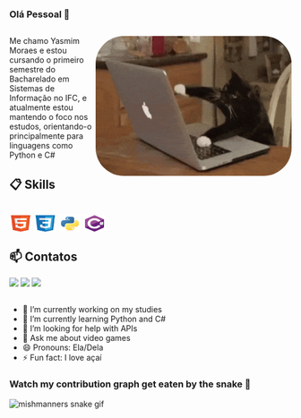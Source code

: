 ### Olá Pessoal 🫡

##

<img align="right" height="250" width="350" style="border-radius:50px;" src="src/assets/to_readme/icegif-4383.gif" width="300"/> 

Me chamo Yasmim Moraes e estou cursando o primeiro semestre do Bacharelado em Sistemas de Informação no IFC, e atualmente estou mantendo o foco nos estudos, orientando-o principalmente para linguagens como Python e C#

## 📋 Skills

<div style="display: inline_block"><br>
  <img align="center" alt="HTML" height="30" width="40" src="https://raw.githubusercontent.com/devicons/devicon/master/icons/html5/html5-original.svg">
  <img align="center" alt="CSS" height="30" width="40" src="https://raw.githubusercontent.com/devicons/devicon/master/icons/css3/css3-original.svg">
  <img align="center" alt="Python" height="30" width="40" src="https://raw.githubusercontent.com/devicons/devicon/master/icons/python/python-original.svg">
  <img align="center" alt="Csharp" height="30" width="40" src="https://raw.githubusercontent.com/devicons/devicon/master/icons/csharp/csharp-original.svg">
  
  ## 📫 Contatos
 
<div> 
  <a href="https://www.instagram.com/yasmims_moraes/" target="_blank"><img src="https://img.shields.io/badge/-Instagram-%23E4405F?style=for-the-badge&logo=instagram&logoColor=white" target="_blank"></a>
  <a href = "mailto:yasmimsantos053@gmail.com"><img src="https://img.shields.io/badge/-Gmail-%23333?style=for-the-badge&logo=gmail&logoColor=white" target="_blank"></a>
  <a href="https://www.linkedin.com/in/yasmim-moraes-24a726269/" target="_blank"><img src="https://img.shields.io/badge/-LinkedIn-%230077B5?style=for-the-badge&logo=linkedin&logoColor=white" target="_blank"></a>   
</div>

##

- 🔭 I’m currently working on my studies
- 🌱 I’m currently learning Python and C#
- 🤔 I’m looking for help with APIs
- 💬 Ask me about video games
- 😄 Pronouns: Ela/Dela
- ⚡ Fun fact: I love açaí

### Watch my contribution graph get eaten by the snake 🐍

<!-- platane/snk works, it just puts it on a new branch -->
![mishmanners snake gif](https://github.com/yasmimmoraes/yasmimmoraes/blob/output/github-contribution-grid-snake.svg)
